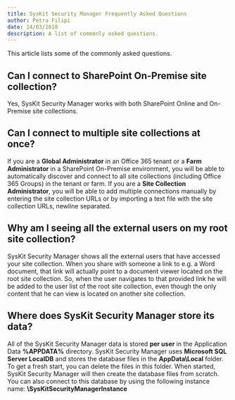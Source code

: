```yaml
---  
title: SysKit Security Manager Frequently Asked Questions
author: Petra Filipi 
date: 14/03/2018 
description: A list of commonly asked questions.
--- 
```

This article lists some of the commonly asked questions.

## Can I connect to SharePoint On-Premise site collection?
Yes, SysKit Security Manager works with both SharePoint Online and On-Premise site collections.

## Can I connect to multiple site collections at once? 
If you are a __Global Administrator__ in an Office 365 tenant or a __Farm Administrator__ in a SharePoint On-Premise environment, you will be able to automatically discover and connect to all site collections (including Office 365 Groups) in the tenant or farm.
If you are a __Site Collection Administrator__, you will be able to add multiple connections manually by entering the site collection URLs or by importing a text file with the site collection URLs, newline separated.

## Why am I seeing all the external users on my root site collection?
SysKit Security Manager shows all the external users that have accessed your site collection.
When you share with someone a link to e.g. a Word document, that link will actually point to a document viewer located on the root site collection.
So, when the user navigates to that provided link he will be added to the user list of the root site collection, even though the only content that he can view is located on another site collection.

## Where does SysKit Security Manager store its data?
All of the SysKit Security Manager data is stored __per user__ in the Application Data __%APPDATA%__ directory. SysKit Security Manager uses __Microsoft SQL Server LocalDB__ and stores the database files in the __AppData\Local__ folder. To get a fresh start, you can delete the files in this folder. When started, SysKit Security Manager will then create the database files from scratch.
You can also connect to this database by using the following instance name: __\SysKitSecurityManagerInstance__
